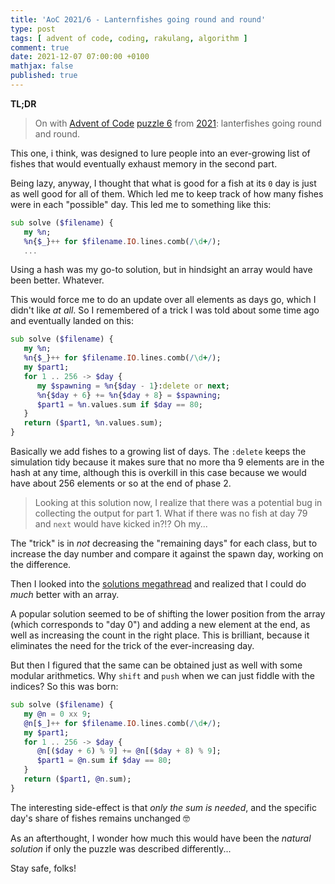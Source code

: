 ```yaml
---
title: 'AoC 2021/6 - Lanternfishes going round and round'
type: post
tags: [ advent of code, coding, rakulang, algorithm ]
comment: true
date: 2021-12-07 07:00:00 +0100
mathjax: false
published: true
---
```


**TL;DR**

> On with [Advent of Code][] [puzzle 6][puzzle] from [2021][aoc2021]:
> lanterfishes going round and round.

This one, i think, was designed to lure people into an ever-growing list
of fishes that would eventually exhaust memory in the second part.

Being lazy, anyway, I thought that what is good for a fish at its `0`
day is just as well good for all of them. Which led me to keep track of
how many fishes were in each "possible" day. This led me to something
like this:

```raku
sub solve ($filename) {
   my %n;
   %n{$_}++ for $filename.IO.lines.comb(/\d+/);
   ...
```

Using a hash was my go-to solution, but in hindsight an array would have
been better. Whatever.

This would force me to do an update over all elements as days go, which
I didn't like *at all*. So I remembered of a trick I was told about
some time ago and eventually landed on this:

```raku
sub solve ($filename) {
   my %n;
   %n{$_}++ for $filename.IO.lines.comb(/\d+/);
   my $part1;
   for 1 .. 256 -> $day {
      my $spawning = %n{$day - 1}:delete or next;
      %n{$day + 6} += %n{$day + 8} = $spawning;
      $part1 = %n.values.sum if $day == 80;
   }
   return ($part1, %n.values.sum);
}
```

Basically we add fishes to a growing list of days. The `:delete` keeps
the simulation tidy because it makes sure that no more tha 9 elements
are in the hash at any time, although this is overkill in this case
because we would have about 256 elements or so at the end of phase 2.

> Looking at this solution now, I realize that there was a potential bug
> in collecting the output for part 1. What if there was no fish at day
> 79 and `next` would have kicked in?!? Oh my...

The "trick" is in *not* decreasing the "remaining days" for each class,
but to increase the day number and compare it against the spawn day,
working on the difference.

Then I looked into the [solutions megathread][] and realized that I
could do *much* better with an array.

A popular solution seemed to be of shifting the lower position from the
array (which corresponds to "day 0") and adding a new element at the
end, as well as increasing the count in the right place. This is
brilliant, because it eliminates the need for the trick of the
ever-increasing day.

But then I figured that the same can be obtained just as well with some
modular arithmetics. Why `shift` and `push` when we can just fiddle with
the indices? So this was born:

```raku
sub solve ($filename) {
   my @n = 0 xx 9;
   @n[$_]++ for $filename.IO.lines.comb(/\d+/);
   my $part1;
   for 1 .. 256 -> $day {
      @n[($day + 6) % 9] += @n[($day + 8) % 9];
      $part1 = @n.sum if $day == 80;
   }
   return ($part1, @n.sum);
}
```

The interesting side-effect is that *only the sum is needed*, and the
specific day's share of fishes remains unchanged 🤓

As an afterthought, I wonder how much this would have been the *natural
solution* if only the puzzle was described differently...

Stay safe, folks!


[puzzle]: https://adventofcode.com/2016/day/6
[aoc2021]: https://adventofcode.com/2021/
[Advent of Code]: https://adventofcode.com/
[Raku]: https://www.raku.org/
[solutions megathread]: https://www.reddit.com/r/adventofcode/comments/r9z49j/2021_day_6_solutions/
